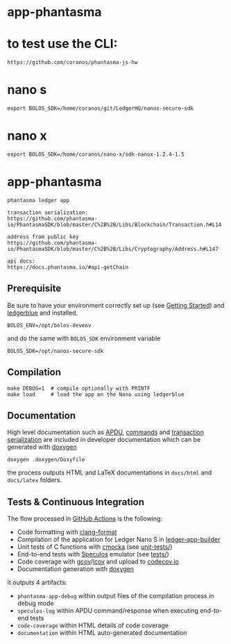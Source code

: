 # app-phantasma

# to test use the CLI:

    https://github.com/coranos/phantasma-js-hw

# nano s
    export BOLOS_SDK=/home/coranos/git/LedgerHQ/nanos-secure-sdk

# nano x
    export BOLOS_SDK=/home/coranos/nano-x/sdk-nanox-1.2.4-1.5

# app-phantasma
    phantasma ledger app

    transaction serialization:
    https://github.com/phantasma-io/PhantasmaSDK/blob/master/C%2B%2B/Libs/Blockchain/Transaction.h#L14

    address from public key
    https://github.com/phantasma-io/PhantasmaSDK/blob/master/C%2B%2B/Libs/Cryptography/Address.h#L147

    api docs:
    https://docs.phantasma.io/#api-getChain


## Prerequisite

Be sure to have your environment correctly set up (see [Getting Started](https://developers.ledger.com/docs/nano-app/introduction/)) and [ledgerblue](https://pypi.org/project/ledgerblue/) and installed.

```
BOLOS_ENV=/opt/bolos-devenv
```

and do the same with `BOLOS_SDK` environment variable

```
BOLOS_SDK=/opt/nanos-secure-sdk
```

## Compilation

```
make DEBUG=1  # compile optionally with PRINTF
make load     # load the app on the Nano using ledgerblue
```

## Documentation

High level documentation such as [APDU](docs/messaging/APDU.md), [commands](docs/messaging/COMMANDS.md) and [transaction serialization](docs/messaging/TRANSACTION.md) are included in developer documentation which can be generated with [doxygen](https://www.doxygen.nl)

```
doxygen .doxygen/Doxyfile
```

the process outputs HTML and LaTeX documentations in `docs/html` and `docs/latex` folders.

## Tests & Continuous Integration

The flow processed in [GitHub Actions](https://github.com/features/actions) is the following:

- Code formatting with [clang-format](http://clang.llvm.org/docs/ClangFormat.html)
- Compilation of the application for Ledger Nano S in [ledger-app-builder](https://github.com/LedgerHQ/ledger-app-builder)
- Unit tests of C functions with [cmocka](https://cmocka.org/) (see [unit-tests/](unit-tests/))
- End-to-end tests with [Speculos](https://github.com/LedgerHQ/speculos) emulator (see [tests/](tests/))
- Code coverage with [gcov](https://gcc.gnu.org/onlinedocs/gcc/Gcov.html)/[lcov](http://ltp.sourceforge.net/coverage/lcov.php) and upload to [codecov.io](https://about.codecov.io)
- Documentation generation with [doxygen](https://www.doxygen.nl)

It outputs 4 artifacts:

- `phantasma-app-debug` within output files of the compilation process in debug mode
- `speculos-log` within APDU command/response when executing end-to-end tests
- `code-coverage` within HTML details of code coverage
- `documentation` within HTML auto-generated documentation

